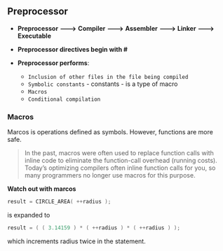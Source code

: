 ## Preprocessor

- **Preprocessor** **--->** **Compiler** **--->** **Assembler** **--->** **Linker**  **--->** **Executable**

- **Preprocessor directives begin with #**

- **Preprocessor performs**:
  - `Inclusion of other files in the file being compiled`
  - `Symbolic constants` - constants - is a type of macro
  - `Macros` 
  - `Conditional compilation`  

### Macros

Marcos is operations defined as symbols. However, functions are more safe.  

> In the past, macros were often used to replace function calls with inline code to eliminate the function-call overhead (running costs). Today’s optimizing compilers often inline function calls for you, so many programmers no longer use macros for this purpose. 

**Watch out with marcos**

```C
result = CIRCLE_AREA( ++radius );
```

is expanded to 

```C
result = ( ( 3.14159 ) * ( ++radius ) * ( ++radius ) );
```

which increments radius twice in the statement.
